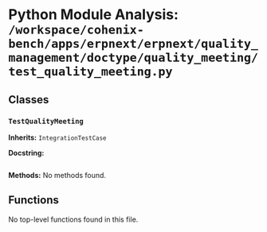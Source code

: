 # Python Module Analysis: `/workspace/cohenix-bench/apps/erpnext/erpnext/quality_management/doctype/quality_meeting/test_quality_meeting.py`

## Classes

### `TestQualityMeeting`
**Inherits:** `IntegrationTestCase`


**Docstring:**
```

```

**Methods:**
No methods found.




## Functions

No top-level functions found in this file.
